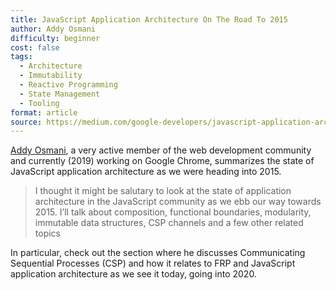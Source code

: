 ```yaml
---
title: JavaScript Application Architecture On The Road To 2015
author: Addy Osmani
difficulty: beginner
cost: false
tags:
  - Architecture
  - Immutability
  - Reactive Programming
  - State Management
  - Tooling
format: article
source: https://medium.com/google-developers/javascript-application-architecture-on-the-road-to-2015-d8125811101b
---
```

[Addy Osmani](https://twitter.com/addyosmani), a very active member of the web development community and currently (2019) working on Google Chrome, summarizes the state of JavaScript application architecture as we were heading into 2015. 

> I thought it might be salutary to look at the state of application architecture in the JavaScript community as we ebb our way towards 2015. I’ll talk about composition, functional boundaries, modularity, immutable data structures, CSP channels and a few other related topics

In particular, check out the section where he discusses Communicating Sequential Processes (CSP) and how it relates to FRP and JavaScript application architecture as we see it today, going into 2020.